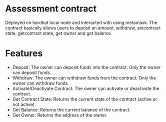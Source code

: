 # Assessment contract

Deployed on hardhat local node and interacted with using metamask.
The contract basically allows users to deposit an amount, withdraw, setcontract state, getcontract state, get owner and get balance.
# Features
- Deposit: The owner can deposit funds into the contract. Only the owner can deposit funds.
- Withdraw: The owner can withdraw funds from the contract. Only the owner can withdraw funds.
- Activate/Deactivate Contract: The owner can activate or deactivate the contract.
- Get Contract State: Returns the current state of the contract (active or not active).
- Get Balance: Returns the current balance of the contract.
- Get Owner: Returns the address of the owner.